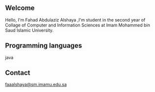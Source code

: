 ## Welcome 

Hello, I'm Fahad Abdulaziz Alshaya ,I'm student in the second year of Collage of Computer and Information Sciences at Imam Mohammed bin Saud Islamic University.

## Programming languages

java

## Contact

<a href="mailto:faaalshaya@sm.imamu.edu.sa">faaalshaya@sm.imamu.edu.sa</a>
